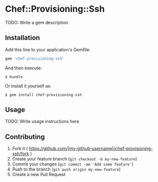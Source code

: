 # Chef::Provisioning::Ssh

TODO: Write a gem description

## Installation

Add this line to your application's Gemfile:

```ruby
gem 'chef-provisioning-ssh'
```

And then execute:

    $ bundle

Or install it yourself as:

    $ gem install chef-provisioning-ssh

## Usage

TODO: Write usage instructions here

## Contributing

1. Fork it ( https://github.com/[my-github-username]/chef-provisioning-ssh/fork )
2. Create your feature branch (`git checkout -b my-new-feature`)
3. Commit your changes (`git commit -am 'Add some feature'`)
4. Push to the branch (`git push origin my-new-feature`)
5. Create a new Pull Request
